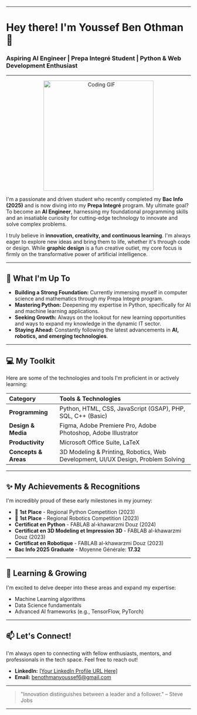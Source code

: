 

-----

# Hey there\! I'm Youssef Ben Othman 👋

### Aspiring AI Engineer | Prepa Integré Student | Python & Web Development Enthusiast

-----

<p align="center"\>
<img src="[https://media.giphy.com/media/LmN8Ctrg3Tf6bXo0rK/giphy.gif](https://www.google.com/search?q=https://media.giphy.com/media/LmN8Ctrg3Tf6bXo0rK/giphy.gif)" width="300" alt="Coding GIF"\>
</p\>

I'm a passionate and driven student who recently completed my **Bac Info (2025)** and is now diving into my **Prepa Integré** program. My ultimate goal? To become an **AI Engineer**, harnessing my foundational programming skills and an insatiable curiosity for cutting-edge technology to innovate and solve complex problems.

I truly believe in **innovation, creativity, and continuous learning**. I'm always eager to explore new ideas and bring them to life, whether it's through code or design. While **graphic design** is a fun creative outlet, my core focus is firmly on the transformative power of artificial intelligence.

-----

## 🚀 What I'm Up To

  * **Building a Strong Foundation:** Currently immersing myself in computer science and mathematics through my Prepa Integré program.
  * **Mastering Python:** Deepening my expertise in Python, specifically for AI and machine learning applications.
  * **Seeking Growth:** Always on the lookout for new learning opportunities and ways to expand my knowledge in the dynamic IT sector.
  * **Staying Ahead:** Constantly following the latest advancements in **AI, robotics, and emerging technologies**.

-----

## 💻 My Toolkit

Here are some of the technologies and tools I'm proficient in or actively learning:

| Category          | Tools & Technologies                                                     |
| :---------------- | :----------------------------------------------------------------------- |
| **Programming** | Python, HTML, CSS, JavaScript (GSAP), PHP, SQL, C++ (Basic)              |
| **Design & Media** | Figma, Adobe Premiere Pro, Adobe Photoshop, Adobe Illustrator            |
| **Productivity** | Microsoft Office Suite, LaTeX                                            |
| **Concepts & Areas** | 3D Modeling & Printing, Robotics, Web Development, UI/UX Design, Problem Solving |

-----

## ✨ My Achievements & Recognitions

I'm incredibly proud of these early milestones in my journey:

  * 🥇 **1st Place** - Regional Python Competition (2023)
  * 🥇 **1st Place** - Regional Robotics Competition (2023)
  * **Certificat en Python** - FABLAB al-khawarzmi Douz (2024)
  * **Certificat en 3D Modeling et Impression 3D** - FABLAB al-khawarzmi Douz (2023)
  * **Certificat en Robotique** - FABLAB al-khawarzmi Douz (2023)
  * **Bac Info 2025 Graduate** - Moyenne Générale: **17.32**

-----

## 🌱 Learning & Growing

I'm excited to delve deeper into these areas and expand my expertise:

  * Machine Learning algorithms
  * Data Science fundamentals
  * Advanced AI frameworks (e.g., TensorFlow, PyTorch)

-----

## 📫 Let's Connect\!

I'm always open to connecting with fellow enthusiasts, mentors, and professionals in the tech space. Feel free to reach out\!

  * **LinkedIn:** [[Your LinkedIn Profile URL Here]](https://www.linkedin.com/in/youssef-ben-othman-9068b824a/)
  * **Email:** benothmanyoussef6@gmail.com

-----

> "Innovation distinguishes between a leader and a follower." – Steve Jobs

-----
